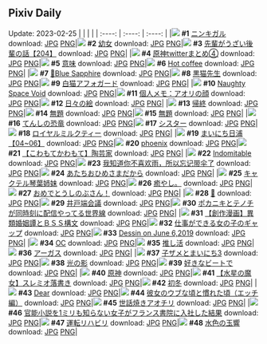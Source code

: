 ## Pixiv Daily
Update: 2023-02-25
|      |      |      |
| :----: | :----: | :----: |
|![](https://pixiv.microyu.workers.dev/c/240x480/img-master/img/2023/02/23/00/00/39/105622162_p0_master1200.jpg) **#1** [ニンキガル](https://www.pixiv.net/artworks/105622162) download: [JPG](https://pixiv.microyu.workers.dev/img-original/img/2023/02/23/00/00/39/105622162_p0.jpg) [PNG](https://pixiv.microyu.workers.dev/img-original/img/2023/02/23/00/00/39/105622162_p0.png)|![](https://pixiv.microyu.workers.dev/c/240x480/img-master/img/2023/02/23/17/59/36/105640807_p0_master1200.jpg) **#2** [幼女](https://www.pixiv.net/artworks/105640807) download: [JPG](https://pixiv.microyu.workers.dev/img-original/img/2023/02/23/17/59/36/105640807_p0.jpg) [PNG](https://pixiv.microyu.workers.dev/img-original/img/2023/02/23/17/59/36/105640807_p0.png)|![](https://pixiv.microyu.workers.dev/c/240x480/img-master/img/2023/02/24/19/00/35/105671024_p0_master1200.jpg) **#3** [先輩がうざい後輩の話【204】](https://www.pixiv.net/artworks/105671024) download: [JPG](https://pixiv.microyu.workers.dev/img-original/img/2023/02/24/19/00/35/105671024_p0.jpg) [PNG](https://pixiv.microyu.workers.dev/img-original/img/2023/02/24/19/00/35/105671024_p0.png)|
|![](https://pixiv.microyu.workers.dev/c/240x480/img-master/img/2023/02/24/00/02/49/105652699_p0_master1200.jpg) **#4** [原神twitterまとめ④](https://www.pixiv.net/artworks/105652699) download: [JPG](https://pixiv.microyu.workers.dev/img-original/img/2023/02/24/00/02/49/105652699_p0.jpg) [PNG](https://pixiv.microyu.workers.dev/img-original/img/2023/02/24/00/02/49/105652699_p0.png)|![](https://pixiv.microyu.workers.dev/c/240x480/img-master/img/2023/02/23/04/56/53/105628015_p0_master1200.jpg) **#5** [意味](https://www.pixiv.net/artworks/105628015) download: [JPG](https://pixiv.microyu.workers.dev/img-original/img/2023/02/23/04/56/53/105628015_p0.jpg) [PNG](https://pixiv.microyu.workers.dev/img-original/img/2023/02/23/04/56/53/105628015_p0.png)|![](https://pixiv.microyu.workers.dev/c/240x480/img-master/img/2023/02/24/00/00/30/105652418_p0_master1200.jpg) **#6** [Hot coffee](https://www.pixiv.net/artworks/105652418) download: [JPG](https://pixiv.microyu.workers.dev/img-original/img/2023/02/24/00/00/30/105652418_p0.jpg) [PNG](https://pixiv.microyu.workers.dev/img-original/img/2023/02/24/00/00/30/105652418_p0.png)|
|![](https://pixiv.microyu.workers.dev/c/240x480/img-master/img/2023/02/23/15/17/18/105637192_p0_master1200.jpg) **#7** [🦋Blue Sapphire](https://www.pixiv.net/artworks/105637192) download: [JPG](https://pixiv.microyu.workers.dev/img-original/img/2023/02/23/15/17/18/105637192_p0.jpg) [PNG](https://pixiv.microyu.workers.dev/img-original/img/2023/02/23/15/17/18/105637192_p0.png)|![](https://pixiv.microyu.workers.dev/c/240x480/img-master/img/2023/02/23/00/00/44/105622179_p0_master1200.jpg) **#8** [黒猫先生](https://www.pixiv.net/artworks/105622179) download: [JPG](https://pixiv.microyu.workers.dev/img-original/img/2023/02/23/00/00/44/105622179_p0.jpg) [PNG](https://pixiv.microyu.workers.dev/img-original/img/2023/02/23/00/00/44/105622179_p0.png)|![](https://pixiv.microyu.workers.dev/c/240x480/img-master/img/2023/02/23/20/30/02/105645171_p0_master1200.jpg) **#9** [白猫アフォガード](https://www.pixiv.net/artworks/105645171) download: [JPG](https://pixiv.microyu.workers.dev/img-original/img/2023/02/23/20/30/02/105645171_p0.jpg) [PNG](https://pixiv.microyu.workers.dev/img-original/img/2023/02/23/20/30/02/105645171_p0.png)|
|![](https://pixiv.microyu.workers.dev/c/240x480/img-master/img/2023/02/23/01/56/10/105625675_p0_master1200.jpg) **#10** [Naughty Space Void](https://www.pixiv.net/artworks/105625675) download: [JPG](https://pixiv.microyu.workers.dev/img-original/img/2023/02/23/01/56/10/105625675_p0.jpg) [PNG](https://pixiv.microyu.workers.dev/img-original/img/2023/02/23/01/56/10/105625675_p0.png)|![](https://pixiv.microyu.workers.dev/c/240x480/img-master/img/2023/02/23/07/00/05/105629141_p0_master1200.jpg) **#11** [個人メモ：アオリの顔](https://www.pixiv.net/artworks/105629141) download: [JPG](https://pixiv.microyu.workers.dev/img-original/img/2023/02/23/07/00/05/105629141_p0.jpg) [PNG](https://pixiv.microyu.workers.dev/img-original/img/2023/02/23/07/00/05/105629141_p0.png)|![](https://pixiv.microyu.workers.dev/c/240x480/img-master/img/2023/02/24/07/30/03/105660072_p0_master1200.jpg) **#12** [日々の絵](https://www.pixiv.net/artworks/105660072) download: [JPG](https://pixiv.microyu.workers.dev/img-original/img/2023/02/24/07/30/03/105660072_p0.jpg) [PNG](https://pixiv.microyu.workers.dev/img-original/img/2023/02/24/07/30/03/105660072_p0.png)|
|![](https://pixiv.microyu.workers.dev/c/240x480/img-master/img/2023/02/24/16/22/40/105667301_p0_master1200.jpg) **#13** [帰終](https://www.pixiv.net/artworks/105667301) download: [JPG](https://pixiv.microyu.workers.dev/img-original/img/2023/02/24/16/22/40/105667301_p0.jpg) [PNG](https://pixiv.microyu.workers.dev/img-original/img/2023/02/24/16/22/40/105667301_p0.png)|![](https://pixiv.microyu.workers.dev/c/240x480/img-master/img/2023/02/24/16/14/17/105667363_p0_master1200.jpg) **#14** [無題](https://www.pixiv.net/artworks/105667363) download: [JPG](https://pixiv.microyu.workers.dev/img-original/img/2023/02/24/16/14/17/105667363_p0.jpg) [PNG](https://pixiv.microyu.workers.dev/img-original/img/2023/02/24/16/14/17/105667363_p0.png)|![](https://pixiv.microyu.workers.dev/c/240x480/img-master/img/2023/02/23/20/15/05/105644750_p0_master1200.jpg) **#15** [無題](https://www.pixiv.net/artworks/105644750) download: [JPG](https://pixiv.microyu.workers.dev/img-original/img/2023/02/23/20/15/05/105644750_p0.jpg) [PNG](https://pixiv.microyu.workers.dev/img-original/img/2023/02/23/20/15/05/105644750_p0.png)|
|![](https://pixiv.microyu.workers.dev/c/240x480/img-master/img/2023/02/24/08/22/23/105660649_p0_master1200.jpg) **#16** [てんしの恐竜](https://www.pixiv.net/artworks/105660649) download: [JPG](https://pixiv.microyu.workers.dev/img-original/img/2023/02/24/08/22/23/105660649_p0.jpg) [PNG](https://pixiv.microyu.workers.dev/img-original/img/2023/02/24/08/22/23/105660649_p0.png)|![](https://pixiv.microyu.workers.dev/c/240x480/img-master/img/2023/02/23/22/49/40/105649829_p0_master1200.jpg) **#17** [シスター](https://www.pixiv.net/artworks/105649829) download: [JPG](https://pixiv.microyu.workers.dev/img-original/img/2023/02/23/22/49/40/105649829_p0.jpg) [PNG](https://pixiv.microyu.workers.dev/img-original/img/2023/02/23/22/49/40/105649829_p0.png)|![](https://pixiv.microyu.workers.dev/c/240x480/img-master/img/2023/02/24/20/30/02/105673483_p0_master1200.jpg) **#18** [ロイヤルミルクティー](https://www.pixiv.net/artworks/105673483) download: [JPG](https://pixiv.microyu.workers.dev/img-original/img/2023/02/24/20/30/02/105673483_p0.jpg) [PNG](https://pixiv.microyu.workers.dev/img-original/img/2023/02/24/20/30/02/105673483_p0.png)|
|![](https://pixiv.microyu.workers.dev/c/240x480/img-master/img/2023/02/24/17/29/21/105668782_p0_master1200.jpg) **#19** [まいにち日浦【04~06】](https://www.pixiv.net/artworks/105668782) download: [JPG](https://pixiv.microyu.workers.dev/img-original/img/2023/02/24/17/29/21/105668782_p0.jpg) [PNG](https://pixiv.microyu.workers.dev/img-original/img/2023/02/24/17/29/21/105668782_p0.png)|![](https://pixiv.microyu.workers.dev/c/240x480/img-master/img/2023/02/24/20/41/30/105673796_p0_master1200.jpg) **#20** [phoenix](https://www.pixiv.net/artworks/105673796) download: [JPG](https://pixiv.microyu.workers.dev/img-original/img/2023/02/24/20/41/30/105673796_p0.jpg) [PNG](https://pixiv.microyu.workers.dev/img-original/img/2023/02/24/20/41/30/105673796_p0.png)|![](https://pixiv.microyu.workers.dev/c/240x480/img-master/img/2023/02/23/00/01/47/105622305_p0_master1200.jpg) **#21** [【こわもてかわもて】陶芸家](https://www.pixiv.net/artworks/105622305) download: [JPG](https://pixiv.microyu.workers.dev/img-original/img/2023/02/23/00/01/47/105622305_p0.jpg) [PNG](https://pixiv.microyu.workers.dev/img-original/img/2023/02/23/00/01/47/105622305_p0.png)|
|![](https://pixiv.microyu.workers.dev/c/240x480/img-master/img/2023/02/23/00/00/01/105622022_p0_master1200.jpg) **#22** [Indomitable](https://www.pixiv.net/artworks/105622022) download: [JPG](https://pixiv.microyu.workers.dev/img-original/img/2023/02/23/00/00/01/105622022_p0.jpg) [PNG](https://pixiv.microyu.workers.dev/img-original/img/2023/02/23/00/00/01/105622022_p0.png)|![](https://pixiv.microyu.workers.dev/c/240x480/img-master/img/2023/02/24/13/34/33/105664866_p0_master1200.jpg) **#23** [我知道你不喜欢雨，所以忘记带伞了](https://www.pixiv.net/artworks/105664866) download: [JPG](https://pixiv.microyu.workers.dev/img-original/img/2023/02/24/13/34/33/105664866_p0.jpg) [PNG](https://pixiv.microyu.workers.dev/img-original/img/2023/02/24/13/34/33/105664866_p0.png)|![](https://pixiv.microyu.workers.dev/c/240x480/img-master/img/2023/02/23/14/12/21/105635932_p0_master1200.jpg) **#24** [あたちおひめさまだから](https://www.pixiv.net/artworks/105635932) download: [JPG](https://pixiv.microyu.workers.dev/img-original/img/2023/02/23/14/12/21/105635932_p0.jpg) [PNG](https://pixiv.microyu.workers.dev/img-original/img/2023/02/23/14/12/21/105635932_p0.png)|
|![](https://pixiv.microyu.workers.dev/c/240x480/img-master/img/2023/02/23/00/00/43/105622178_p0_master1200.jpg) **#25** [キャクテル琴葉姉妹](https://www.pixiv.net/artworks/105622178) download: [JPG](https://pixiv.microyu.workers.dev/img-original/img/2023/02/23/00/00/43/105622178_p0.jpg) [PNG](https://pixiv.microyu.workers.dev/img-original/img/2023/02/23/00/00/43/105622178_p0.png)|![](https://pixiv.microyu.workers.dev/c/240x480/img-master/img/2023/02/23/19/48/33/105639067_p0_master1200.jpg) **#26** [癒やし。](https://www.pixiv.net/artworks/105639067) download: [JPG](https://pixiv.microyu.workers.dev/img-original/img/2023/02/23/19/48/33/105639067_p0.jpg) [PNG](https://pixiv.microyu.workers.dev/img-original/img/2023/02/23/19/48/33/105639067_p0.png)|![](https://pixiv.microyu.workers.dev/c/240x480/img-master/img/2023/02/24/00/00/15/105652375_p0_master1200.jpg) **#27** [おめでとうしのぶさん！](https://www.pixiv.net/artworks/105652375) download: [JPG](https://pixiv.microyu.workers.dev/img-original/img/2023/02/24/00/00/15/105652375_p0.jpg) [PNG](https://pixiv.microyu.workers.dev/img-original/img/2023/02/24/00/00/15/105652375_p0.png)|
|![](https://pixiv.microyu.workers.dev/c/240x480/img-master/img/2023/02/24/00/00/46/105652473_p0_master1200.jpg) **#28** [🤗](https://www.pixiv.net/artworks/105652473) download: [JPG](https://pixiv.microyu.workers.dev/img-original/img/2023/02/24/00/00/46/105652473_p0.jpg) [PNG](https://pixiv.microyu.workers.dev/img-original/img/2023/02/24/00/00/46/105652473_p0.png)|![](https://pixiv.microyu.workers.dev/c/240x480/img-master/img/2023/02/23/00/00/39/105622164_p0_master1200.jpg) **#29** [井戸端会議](https://www.pixiv.net/artworks/105622164) download: [JPG](https://pixiv.microyu.workers.dev/img-original/img/2023/02/23/00/00/39/105622164_p0.jpg) [PNG](https://pixiv.microyu.workers.dev/img-original/img/2023/02/23/00/00/39/105622164_p0.png)|![](https://pixiv.microyu.workers.dev/c/240x480/img-master/img/2023/02/24/00/00/36/105652435_p0_master1200.jpg) **#30** [ポカニキとテノチが同時刻に配信やってる世界線](https://www.pixiv.net/artworks/105652435) download: [JPG](https://pixiv.microyu.workers.dev/img-original/img/2023/02/24/00/00/36/105652435_p0.jpg) [PNG](https://pixiv.microyu.workers.dev/img-original/img/2023/02/24/00/00/36/105652435_p0.png)|
|![](https://pixiv.microyu.workers.dev/c/240x480/img-master/img/2023/02/23/20/34/39/105645342_p0_master1200.jpg) **#31** [【創作漫画】異類婚姻譚とＢＳＳ構文](https://www.pixiv.net/artworks/105645342) download: [JPG](https://pixiv.microyu.workers.dev/img-original/img/2023/02/23/20/34/39/105645342_p0.jpg) [PNG](https://pixiv.microyu.workers.dev/img-original/img/2023/02/23/20/34/39/105645342_p0.png)|![](https://pixiv.microyu.workers.dev/c/240x480/img-master/img/2023/02/23/19/57/15/105644135_p0_master1200.jpg) **#32** [仕事ができる女の子のギャップ](https://www.pixiv.net/artworks/105644135) download: [JPG](https://pixiv.microyu.workers.dev/img-original/img/2023/02/23/19/57/15/105644135_p0.jpg) [PNG](https://pixiv.microyu.workers.dev/img-original/img/2023/02/23/19/57/15/105644135_p0.png)|![](https://pixiv.microyu.workers.dev/c/240x480/img-master/img/2023/02/24/21/33/22/105675413_p0_master1200.jpg) **#33** [Dessin on June 6,2019](https://www.pixiv.net/artworks/105675413) download: [JPG](https://pixiv.microyu.workers.dev/img-original/img/2023/02/24/21/33/22/105675413_p0.jpg) [PNG](https://pixiv.microyu.workers.dev/img-original/img/2023/02/24/21/33/22/105675413_p0.png)|
|![](https://pixiv.microyu.workers.dev/c/240x480/img-master/img/2023/02/23/23/28/26/105651201_p0_master1200.jpg) **#34** [OC](https://www.pixiv.net/artworks/105651201) download: [JPG](https://pixiv.microyu.workers.dev/img-original/img/2023/02/23/23/28/26/105651201_p0.jpg) [PNG](https://pixiv.microyu.workers.dev/img-original/img/2023/02/23/23/28/26/105651201_p0.png)|![](https://pixiv.microyu.workers.dev/c/240x480/img-master/img/2023/02/23/14/09/50/105635885_p0_master1200.jpg) **#35** [推し活](https://www.pixiv.net/artworks/105635885) download: [JPG](https://pixiv.microyu.workers.dev/img-original/img/2023/02/23/14/09/50/105635885_p0.jpg) [PNG](https://pixiv.microyu.workers.dev/img-original/img/2023/02/23/14/09/50/105635885_p0.png)|![](https://pixiv.microyu.workers.dev/c/240x480/img-master/img/2023/02/24/18/30/48/105670260_p0_master1200.jpg) **#36** [アーガス](https://www.pixiv.net/artworks/105670260) download: [JPG](https://pixiv.microyu.workers.dev/img-original/img/2023/02/24/18/30/48/105670260_p0.jpg) [PNG](https://pixiv.microyu.workers.dev/img-original/img/2023/02/24/18/30/48/105670260_p0.png)|
|![](https://pixiv.microyu.workers.dev/c/240x480/img-master/img/2023/02/23/00/23/33/105623215_p0_master1200.jpg) **#37** [子ザメとまいにち3](https://www.pixiv.net/artworks/105623215) download: [JPG](https://pixiv.microyu.workers.dev/img-original/img/2023/02/23/00/23/33/105623215_p0.jpg) [PNG](https://pixiv.microyu.workers.dev/img-original/img/2023/02/23/00/23/33/105623215_p0.png)|![](https://pixiv.microyu.workers.dev/c/240x480/img-master/img/2023/02/24/09/46/04/105661628_p0_master1200.jpg) **#38** [光の影](https://www.pixiv.net/artworks/105661628) download: [JPG](https://pixiv.microyu.workers.dev/img-original/img/2023/02/24/09/46/04/105661628_p0.jpg) [PNG](https://pixiv.microyu.workers.dev/img-original/img/2023/02/24/09/46/04/105661628_p0.png)|![](https://pixiv.microyu.workers.dev/c/240x480/img-master/img/2023/02/23/00/04/33/105622484_p0_master1200.jpg) **#39** [好きなビートで](https://www.pixiv.net/artworks/105622484) download: [JPG](https://pixiv.microyu.workers.dev/img-original/img/2023/02/23/00/04/33/105622484_p0.jpg) [PNG](https://pixiv.microyu.workers.dev/img-original/img/2023/02/23/00/04/33/105622484_p0.png)|
|![](https://pixiv.microyu.workers.dev/c/240x480/img-master/img/2023/02/23/14/14/54/105635981_p0_master1200.jpg) **#40** [原神](https://www.pixiv.net/artworks/105635981) download: [JPG](https://pixiv.microyu.workers.dev/img-original/img/2023/02/23/14/14/54/105635981_p0.jpg) [PNG](https://pixiv.microyu.workers.dev/img-original/img/2023/02/23/14/14/54/105635981_p0.png)|![](https://pixiv.microyu.workers.dev/c/240x480/img-master/img/2023/02/23/17/01/58/105639419_p0_master1200.jpg) **#41** [【水星の魔女】スレミオ落書き](https://www.pixiv.net/artworks/105639419) download: [JPG](https://pixiv.microyu.workers.dev/img-original/img/2023/02/23/17/01/58/105639419_p0.jpg) [PNG](https://pixiv.microyu.workers.dev/img-original/img/2023/02/23/17/01/58/105639419_p0.png)|![](https://pixiv.microyu.workers.dev/c/240x480/img-master/img/2023/02/24/12/28/18/105663968_p0_master1200.jpg) **#42** [初冬](https://www.pixiv.net/artworks/105663968) download: [JPG](https://pixiv.microyu.workers.dev/img-original/img/2023/02/24/12/28/18/105663968_p0.jpg) [PNG](https://pixiv.microyu.workers.dev/img-original/img/2023/02/24/12/28/18/105663968_p0.png)|
|![](https://pixiv.microyu.workers.dev/c/240x480/img-master/img/2023/02/23/20/30/37/105644431_p0_master1200.jpg) **#43** [Dear](https://www.pixiv.net/artworks/105644431) download: [JPG](https://pixiv.microyu.workers.dev/img-original/img/2023/02/23/20/30/37/105644431_p0.jpg) [PNG](https://pixiv.microyu.workers.dev/img-original/img/2023/02/23/20/30/37/105644431_p0.png)|![](https://pixiv.microyu.workers.dev/c/240x480/img-master/img/2023/02/24/17/00/10/105668181_p0_master1200.jpg) **#44** [彼女のウブな頃と慣れた頃（エッチ編）](https://www.pixiv.net/artworks/105668181) download: [JPG](https://pixiv.microyu.workers.dev/img-original/img/2023/02/24/17/00/10/105668181_p0.jpg) [PNG](https://pixiv.microyu.workers.dev/img-original/img/2023/02/24/17/00/10/105668181_p0.png)|![](https://pixiv.microyu.workers.dev/c/240x480/img-master/img/2023/02/23/00/16/23/105622967_p0_master1200.jpg) **#45** [世話焼きアオチリ](https://www.pixiv.net/artworks/105622967) download: [JPG](https://pixiv.microyu.workers.dev/img-original/img/2023/02/23/00/16/23/105622967_p0.jpg) [PNG](https://pixiv.microyu.workers.dev/img-original/img/2023/02/23/00/16/23/105622967_p0.png)|
|![](https://pixiv.microyu.workers.dev/c/240x480/img-master/img/2023/02/24/18/00/59/105669560_p0_master1200.jpg) **#46** [官能小説を1ミリも知らない女子がフランス書院に入社した結果](https://www.pixiv.net/artworks/105669560) download: [JPG](https://pixiv.microyu.workers.dev/img-original/img/2023/02/24/18/00/59/105669560_p0.jpg) [PNG](https://pixiv.microyu.workers.dev/img-original/img/2023/02/24/18/00/59/105669560_p0.png)|![](https://pixiv.microyu.workers.dev/c/240x480/img-master/img/2023/02/24/17/25/48/105668702_p0_master1200.jpg) **#47** [運転リハビリ](https://www.pixiv.net/artworks/105668702) download: [JPG](https://pixiv.microyu.workers.dev/img-original/img/2023/02/24/17/25/48/105668702_p0.jpg) [PNG](https://pixiv.microyu.workers.dev/img-original/img/2023/02/24/17/25/48/105668702_p0.png)|![](https://pixiv.microyu.workers.dev/c/240x480/img-master/img/2023/02/24/07/19/53/105659971_p0_master1200.jpg) **#48** [水色の玉響](https://www.pixiv.net/artworks/105659971) download: [JPG](https://pixiv.microyu.workers.dev/img-original/img/2023/02/24/07/19/53/105659971_p0.jpg) [PNG](https://pixiv.microyu.workers.dev/img-original/img/2023/02/24/07/19/53/105659971_p0.png)|
